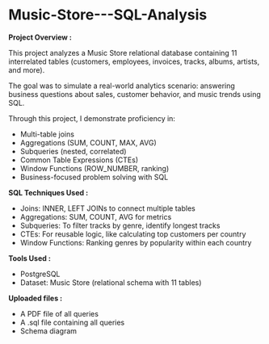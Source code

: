 # Music-Store---SQL-Analysis

**Project Overview :**

This project analyzes a Music Store relational database containing 11 interrelated tables (customers, employees, invoices, tracks, albums, artists, and more).

The goal was to simulate a real-world analytics scenario: answering business questions about sales, customer behavior, and music trends using SQL.

Through this project, I demonstrate proficiency in:

-  Multi-table joins
- Aggregations (SUM, COUNT, MAX, AVG)
- Subqueries (nested, correlated)
- Common Table Expressions (CTEs)
- Window Functions (ROW_NUMBER, ranking)
- Business-focused problem solving with SQL

**SQL Techniques Used :**

- Joins: INNER, LEFT JOINs to connect multiple tables
- Aggregations: SUM, COUNT, AVG for metrics
- Subqueries: To filter tracks by genre, identify longest tracks
- CTEs: For reusable logic, like calculating top customers per country
- Window Functions: Ranking genres by popularity within each country

**Tools Used :**
- PostgreSQL
- Dataset: Music Store (relational schema with 11 tables)

**Uploaded files :**
- A PDF file of all queries
- A .sql file containing all queries
- Schema diagram
  
